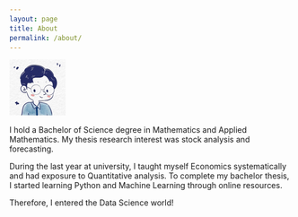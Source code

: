 ```yaml
---
layout: page
title: About
permalink: /about/
---
```


![doodle](/images/doodle.png "doodle")

I hold a Bachelor of Science degree in Mathematics and Applied Mathematics.
My thesis research interest was stock analysis and forecasting.

During the last year at university, I taught myself Economics systematically
and had exposure to Quantitative analysis. To complete my bachelor thesis,
I started learning Python and Machine Learning through online resources.

Therefore, I entered the Data Science world!